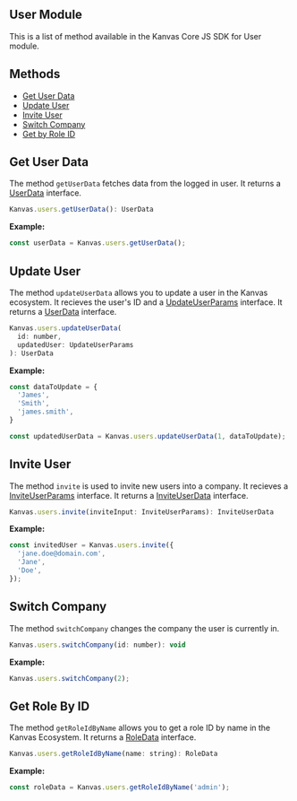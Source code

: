 ## User Module

This is a list of method available in the Kanvas Core JS SDK for User module.

## Methods

- [Get User Data](#get-user-data)
- [Update User](#update-user)
- [Invite User](#invite-user)
- [Switch Company](#switch-company)
- [Get by Role ID](#get-role-by-id)


## Get User Data

The method `getUserData` fetches data from the logged in user. It returns a [UserData](https://github.com/bakaphp/kanvas-core-js/blob/main/src/types/users.ts#L86) interface.

```js
Kanvas.users.getUserData(): UserData
```

**Example:**
```js
const userData = Kanvas.users.getUserData();
```

## Update User

The method `updateUserData` allows you to update a user in the Kanvas ecosystem. It recieves the user's ID and a [UpdateUserParams](https://github.com/bakaphp/kanvas-core-js/blob/main/src/types/users.ts#L121) interface. It returns a [UserData](https://github.com/bakaphp/kanvas-core-js/blob/main/src/types/users.ts#L86) interface.

```js
Kanvas.users.updateUserData(
  id: number,
  updatedUser: UpdateUserParams
): UserData
```

**Example:**
```js
const dataToUpdate = {
  'James',
  'Smith',
  'james.smith',
}

const updatedUserData = Kanvas.users.updateUserData(1, dataToUpdate);
```

## Invite User

The method `invite` is used to invite new users into a company. It recieves a [InviteUserParams](https://github.com/bakaphp/kanvas-core-js/blob/main/src/types/users.ts#L133) interface. It returns a [InviteUserData](https://github.com/bakaphp/kanvas-core-js/blob/main/src/types/users.ts#L141) interface.

```js
Kanvas.users.invite(inviteInput: InviteUserParams): InviteUserData
```

**Example:**
```js
const invitedUser = Kanvas.users.invite({
  'jane.doe@domain.com',
  'Jane',
  'Doe',
});
```

## Switch Company

The method `switchCompany` changes the company the user is currently in.

```js
Kanvas.users.switchCompany(id: number): void
```

**Example:**
```js   
Kanvas.users.switchCompany(2);
```


## Get Role By ID

The method `getRoleIdByName` allows you to get a role ID by name in the Kanvas Ecosystem. It returns a [RoleData](https://github.com/bakaphp/kanvas-core-js/blob/main/src/types/users.ts#L147) interface.

```js
Kanvas.users.getRoleIdByName(name: string): RoleData
```

**Example:**
```js
const roleData = Kanvas.users.getRoleIdByName('admin');
```

